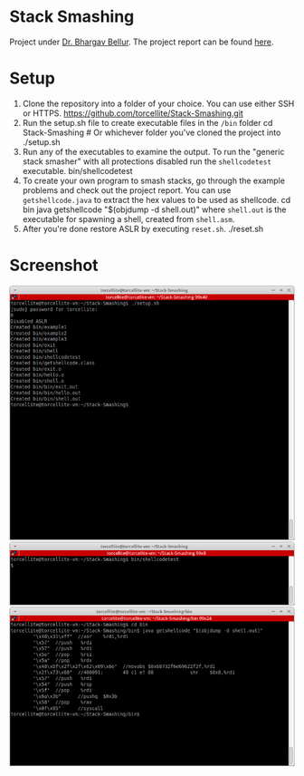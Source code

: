 Stack Smashing
==============
Project under [Dr. Bhargav Bellur][1]. The project report can be found [here][2].
# Setup
1. Clone the repository into a folder of your choice. You can use either SSH or HTTPS. 
        https://github.com/torcellite/Stack-Smashing.git
2. Run the setup.sh file to create executable files in the `/bin` folder
        cd Stack-Smashing # Or whichever folder you've cloned the project into
        ./setup.sh
3. Run any of the executables to examine the output. To run the "generic stack smasher" with all protections disabled run the `shellcodetest` executable.
        bin/shellcodetest
4. To create your own program to smash stacks, go through the example problems and check out the project report. You can use `getshellcode.java` to extract the hex values to be used as shellcode.
        cd bin
        java getshellcode "$(objdump -d shell.out)"
where `shell.out` is the executable for spawning a shell, created from `shell.asm`.
5. After you're done restore ASLR by executing `reset.sh`.
        ./reset.sh
# Screenshot

![screenshot1](screenshots/screenshot1.png)
![screenshot2](screenshots/screenshot2.png)
![screenshot3](screenshots/screenshot3.png)

[1]:http://pes.edu/faculty/bhargav-bellur
[2]:http://torcellite.com/projects/stack-smashing.html
